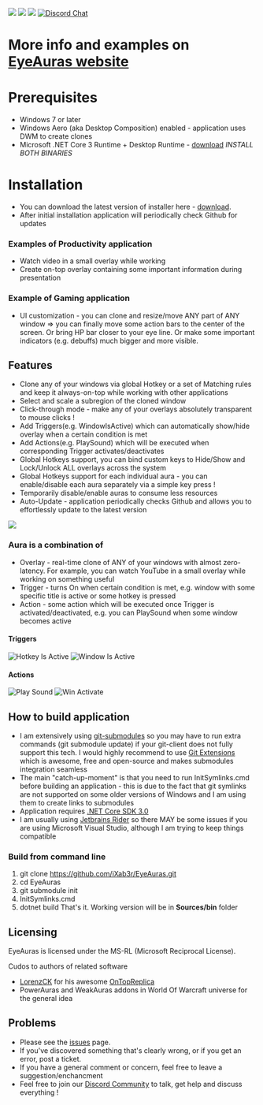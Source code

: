 ![](https://img.shields.io/github/release-date/iXab3r/EyeAuras.svg) ![](https://img.shields.io/github/downloads/iXab3r/EyeAuras/total.svg) ![](https://img.shields.io/github/last-commit/iXab3r/EyeAuras.svg)
[![Discord Chat](https://img.shields.io/discord/636487289689866240.svg)](https://discord.gg/pFHHebM)  

# More info and examples on [EyeAuras website](https://eyeauras.net/)

# Prerequisites
- Windows 7 or later
- Windows Aero (aka Desktop Composition) enabled - application uses DWM to create clones
- Microsoft .NET Core 3 Runtime + Desktop Runtime - [download](https://dotnet.microsoft.com/download/dotnet-core/3.0/runtime) *INSTALL BOTH BINARIES*

# Installation
- You can download the latest version of installer here - [download](https://github.com/iXab3r/EyeAuras/releases/latest).
- After initial installation application will periodically check Github for updates

### Examples of Productivity application
* Watch video in a small overlay while working
* Create on-top overlay containing some important information during presentation

### Example of Gaming application
* UI customization - you can clone and resize/move ANY part of ANY window => you can finally move some action bars to the center of the screen. Or bring HP bar closer to your eye line. Or make some important indicators (e.g. debuffs) much bigger and more visible.

## Features
- Clone any of your windows via global Hotkey or a set of Matching rules and keep it always-on-top while working with other applications
- Select and scale a subregion of the cloned window
- Click-through mode - make any of your overlays absolutely transparent to mouse clicks !
- Add Triggers(e.g. WindowIsActive) which can automatically show/hide overlay when a certain condition is met
- Add Actions(e.g. PlaySound) which will be executed when corresponding Trigger activates/deactivates
- Global Hotkeys support, you can bind custom keys to Hide/Show and Lock/Unlock ALL overlays across the system
- Global Hotkeys support for each individual aura - you can enable/disable each aura separately via a simple key press !
- Temporarily disable/enable auras to consume less resources
- Auto-Update - application periodically checks Github and allows you to effortlessly update to the latest version

![](https://i.imgur.com/qcpEynP.png)

### Aura is a combination of
* Overlay - real-time clone of ANY of your windows with almost zero-latency. For example, you can watch YouTube in a small overlay while working on something useful
* Trigger - turns On when certain condition is met, e.g. window with some specific title is active or some hotkey is pressed
* Action - some action which will be executed once Trigger is activated/deactivated, e.g. you can PlaySound when some window becomes active

#### Triggers

![Hotkey Is Active](https://i.imgur.com/bNKsww0.png)
![Window Is Active](https://i.imgur.com/g5628lB.png)

#### Actions

![Play Sound](https://i.imgur.com/jYnyzeM.png)
![Win Activate](https://i.imgur.com/vDts9Hi.png)

## How to build application
* I am extensively using [git-submodules](https://git-scm.com/docs/git-submodule "git-submodules") so you may have to run extra commands (git submodule update) if your git-client does not fully support this tech. I would highly recommend to use [Git Extensions](https://gitextensions.github.io/ "Git Extensions") which is awesome, free and open-source and makes submodules integration seamless
* The main "catch-up-moment" is that you need to run InitSymlinks.cmd before building an application - this is due to the fact that git symlinks are not supported on some older versions of Windows and I am using them to create links to submodules
* Application requires [.NET Core SDK 3.0](https://dotnet.microsoft.com/download/dotnet-core/3.0 ".NET Core SDK 3.0") 
* I am usually using [Jetbrains Rider](https://www.jetbrains.com/rider/ "Jetbrains Rider") so there MAY be some issues if you are using Microsoft Visual Studio, although I am trying to keep things compatible

### Build from command line
1. git clone https://github.com/iXab3r/EyeAuras.git
2. cd EyeAuras
3. git submodule init
4. InitSymlinks.cmd
5. dotnet build
That's it. Working version will be in **Sources/bin** folder

## Licensing 
EyeAuras is licensed under the MS-RL (Microsoft Reciprocal License).

Cudos to authors of related software
* [LorenzCK](https://github.com/LorenzCK) for his awesome [OnTopReplica](https://github.com/LorenzCK/OnTopReplica)
* PowerAuras and WeakAuras addons in World Of Warcraft universe for the general idea 

## Problems
- Please see the [issues](https://github.com/iXab3r/EyeAuras/issues) page.
- If you've discovered something that's clearly wrong, or if you get an error, post a ticket.
- If you have a general comment or concern, feel free to leave a suggestion/enchancment
- Feel free to join our [Discord Community](https://discord.gg/pFHHebM) to talk, get help and discuss everything !
